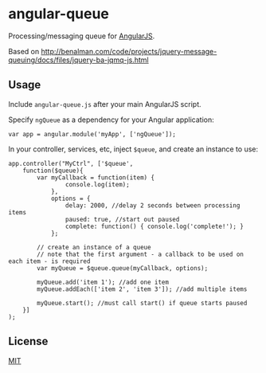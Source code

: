 # angular-queue

Processing/messaging queue for [AngularJS](http://angularjs.org/).

Based on http://benalman.com/code/projects/jquery-message-queuing/docs/files/jquery-ba-jqmq-js.html

## Usage

Include `angular-queue.js` after your main AngularJS script.

Specify `ngQueue` as a dependency for your Angular application:
    
    var app = angular.module('myApp', ['ngQueue']);
    
In your controller, services, etc, inject `$queue`, and create an instance to use:

    app.controller("MyCtrl", ['$queue',
        function($queue){
            var myCallback = function(item) {
                    console.log(item);
                },
                options = {
                    delay: 2000, //delay 2 seconds between processing items
                    paused: true, //start out paused
                    complete: function() { console.log('complete!'); }
                };
            
            // create an instance of a queue
            // note that the first argument - a callback to be used on each item - is required
            var myQueue = $queue.queue(myCallback, options);
                
            myQueue.add('item 1'); //add one item
            myQueue.addEach(['item 2', 'item 3']); //add multiple items
            
            myQueue.start(); //must call start() if queue starts paused
        }]
    );


## License

[MIT](http://jseppi.mit-license.org)

